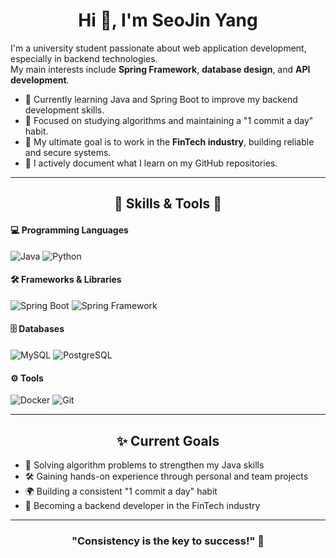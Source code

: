 <h1 align="center">Hi 👋, I'm SeoJin Yang</h1>

I'm a university student passionate about web application development, especially in backend technologies.  
My main interests include **Spring Framework**, **database design**, and **API development**.

- 🌱 Currently learning Java and Spring Boot to improve my backend development skills.  
- 🔭 Focused on studying algorithms and maintaining a "1 commit a day" habit.  
- 🎯 My ultimate goal is to work in the **FinTech industry**, building reliable and secure systems.  
- 📝 I actively document what I learn on my GitHub repositories.  

---

<h2 align="center">🌟 Skills & Tools 🌟</h2>

#### 💻 **Programming Languages**
<p>
  <img src="https://img.shields.io/badge/Java-007396?style=for-the-badge&logo=java&logoColor=white" alt="Java"/>
  <img src="https://img.shields.io/badge/Python-3776AB?style=for-the-badge&logo=python&logoColor=white" alt="Python"/>
</p>

#### 🛠️ **Frameworks & Libraries**
<p>
  <img src="https://img.shields.io/badge/Spring_Boot-6DB33F?style=for-the-badge&logo=springboot&logoColor=white" alt="Spring Boot"/>
  <img src="https://img.shields.io/badge/Spring_Framework-6DB33F?style=for-the-badge&logo=spring&logoColor=white" alt="Spring Framework"/>
</p>

#### 🗄️ **Databases**
<p>
  <img src="https://img.shields.io/badge/MySQL-4479A1?style=for-the-badge&logo=mysql&logoColor=white" alt="MySQL"/>
  <img src="https://img.shields.io/badge/PostgreSQL-336791?style=for-the-badge&logo=postgresql&logoColor=white" alt="PostgreSQL"/>
</p>

#### ⚙️ **Tools**
<p>
  <img src="https://img.shields.io/badge/Docker-2496ED?style=for-the-badge&logo=docker&logoColor=white" alt="Docker"/>
  <img src="https://img.shields.io/badge/Git-F05032?style=for-the-badge&logo=git&logoColor=white" alt="Git"/>
</p>

---

<h2 align="center">✨ Current Goals</h2>

- 📘 Solving algorithm problems to strengthen my Java skills  
- 🛠️ Gaining hands-on experience through personal and team projects  
- 🌍 Building a consistent "1 commit a day" habit  
- 🎯 Becoming a backend developer in the FinTech industry  

---

<h3 align="center">"Consistency is the key to success!" 🚀</h3>
